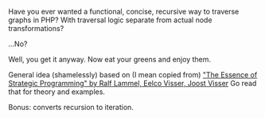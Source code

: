 Have you ever wanted a functional, concise, recursive way to traverse graphs in PHP? 
With traversal logic separate from actual node transformations?

...No?

Well, you get it anyway. Now eat your greens and enjoy them.

General idea (shamelessly) based on (I mean copied from)
["The Essence of Strategic Programming" by Ralf Lammel, Eelco Visser, Joost Visser](https://www.researchgate.net/publication/277289331_The_Essence_of_Strategic_Programming)
Go read that for theory and examples.

Bonus: converts recursion to iteration.
